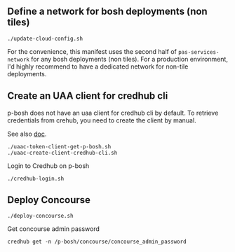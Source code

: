 ## Define a network for bosh deployments (non tiles)

```
./update-cloud-config.sh
```

For the convenience, this manifest uses the second half of `pas-services-network` for any bosh deployments (non tiles).
For a production environment, I'd highly recommend to have a dedicated network for non-tile deployments.

## Create an UAA client for credhub cli

p-bosh does not have an uaa client for credhub cli by default. 
To retrieve credentials from crehub, you need to create the client by manual.

See also [doc](https://community.pivotal.io/s/article/How-to-Access-CredHub-with-the-CredHub-CLI).

```
./uaac-token-client-get-p-bosh.sh
./uaac-create-client-credhub-cli.sh
```

Login to Credhub on p-bosh


```
./credhub-login.sh
```

## Deploy Concourse


```
./deploy-concourse.sh
```


Get concourse admin password


```
credhub get -n /p-bosh/concourse/concourse_admin_password
```
